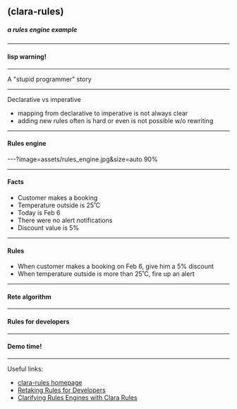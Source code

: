 ## (clara-rules)
##### a rules engine example

---

#### lisp warning!

---

A "stupid programmer" story

---

Declarative vs imperative

- mapping from declarative to imperative is not always clear
- adding new rules often is hard or even is not possible w/o rewriting

---

#### Rules engine

---?image=assets/rules_engine.jpg&size=auto 90%

---

#### Facts

- Customer makes a booking
- Temperature outside is 25˚C
- Today is Feb 6
- There were no alert notifications
- Discount value is 5%

---

#### Rules

- When customer makes a booking on Feb 6, give him a 5% discount
- When temperature outside is more than 25˚C, fire up an alert

---

#### Rete algorithm

---

#### Rules for developers

---

#### Demo time!

---

Useful links:

- [clara-rules homepage](http://www.clara-rules.org/)
- [Retaking Rules for Developers](https://www.youtube.com/watch?v=Z6oVuYmRgkk)
- [Clarifying Rules Engines with Clara Rules](https://www.youtube.com/watch?v=Q_k5MkZmd-o)
